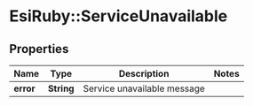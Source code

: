 # EsiRuby::ServiceUnavailable

## Properties
Name | Type | Description | Notes
------------ | ------------- | ------------- | -------------
**error** | **String** | Service unavailable message | 


